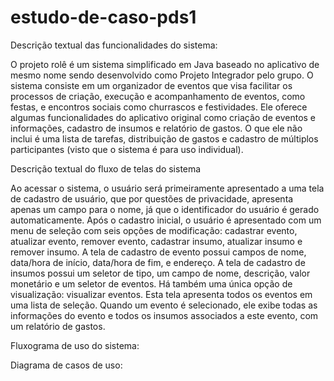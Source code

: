 # estudo-de-caso-pds1

Descrição textual das funcionalidades do sistema:

O projeto rolê  é um sistema simplificado em Java baseado no aplicativo de mesmo nome sendo desenvolvido como Projeto Integrador pelo grupo. O sistema consiste em um organizador de eventos que visa facilitar os processos de criação, execução e acompanhamento de eventos, como festas, e encontros sociais como churrascos e festividades. Ele oferece algumas funcionalidades do aplicativo original como criação de eventos e informações, cadastro de insumos e relatório de gastos. O que ele não inclui é uma lista de tarefas, distribuição de gastos e cadastro de múltiplos participantes (visto que o sistema é para uso individual).



Descrição textual do fluxo de telas do sistema

Ao acessar o sistema, o usuário será primeiramente apresentado a uma tela de cadastro de usuário, que por questões de privacidade, apresenta apenas um campo para o nome, já que o  identificador do usuário é gerado automaticamente. Após o cadastro inicial, o usuário é apresentado com um menu de seleção com seis opções de modificação: cadastrar evento, atualizar evento, remover evento, cadastrar insumo, atualizar insumo e remover insumo. A tela de cadastro de evento possui campos de nome, data/hora de início, data/hora de fim, e endereço. A tela de cadastro de insumos possui um seletor de tipo, um campo de nome, descrição, valor monetário e um seletor de eventos. 
Há também uma única opção de visualização: visualizar eventos. Esta tela apresenta todos os eventos em uma lista de seleção. Quando um evento é selecionado, ele exibe todas as informações do evento e todos os insumos associados a este evento, com um relatório de gastos.

Fluxograma de uso do sistema:



Diagrama de casos de uso:





